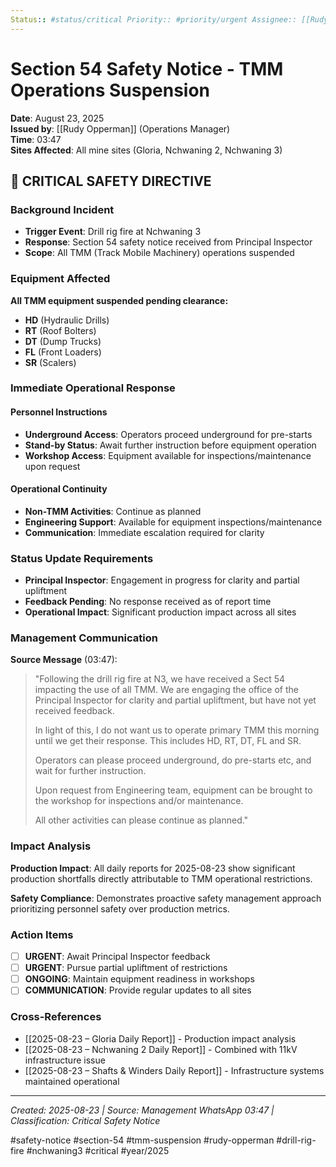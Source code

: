 ```yaml
---
Status:: #status/critical Priority:: #priority/urgent Assignee:: [[Rudy Opperman]]
---
```


# Section 54 Safety Notice - TMM Operations Suspension
**Date**: August 23, 2025  
**Issued by**: [[Rudy Opperman]] (Operations Manager)  
**Time**: 03:47  
**Sites Affected**: All mine sites (Gloria, Nchwaning 2, Nchwaning 3)

## 🚨 CRITICAL SAFETY DIRECTIVE

### Background Incident
- **Trigger Event**: Drill rig fire at Nchwaning 3
- **Response**: Section 54 safety notice received from Principal Inspector
- **Scope**: All TMM (Track Mobile Machinery) operations suspended

### Equipment Affected
**All TMM equipment suspended pending clearance:**
- **HD** (Hydraulic Drills)
- **RT** (Roof Bolters) 
- **DT** (Dump Trucks)
- **FL** (Front Loaders)
- **SR** (Scalers)

### Immediate Operational Response

#### Personnel Instructions
- **Underground Access**: Operators proceed underground for pre-starts
- **Stand-by Status**: Await further instruction before equipment operation
- **Workshop Access**: Equipment available for inspections/maintenance upon request

#### Operational Continuity
- **Non-TMM Activities**: Continue as planned
- **Engineering Support**: Available for equipment inspections/maintenance
- **Communication**: Immediate escalation required for clarity

### Status Update Requirements
- **Principal Inspector**: Engagement in progress for clarity and partial upliftment
- **Feedback Pending**: No response received as of report time
- **Operational Impact**: Significant production impact across all sites

### Management Communication
**Source Message** (03:47):
> "Following the drill rig fire at N3, we have received a Sect 54 impacting the use of all TMM. We are engaging the office of the Principal Inspector for clarity and partial upliftment, but have not yet received feedback.
>
> In light of this, I do not want us to operate primary TMM this morning until we get their response. This includes HD, RT, DT, FL and SR.
>
> Operators can please proceed underground, do pre-starts etc, and wait for further instruction.
>
> Upon request from Engineering team, equipment can be brought to the workshop for inspections and/or maintenance.
>
> All other activities can please continue as planned."

### Impact Analysis
**Production Impact**: All daily reports for 2025-08-23 show significant production shortfalls directly attributable to TMM operational restrictions.

**Safety Compliance**: Demonstrates proactive safety management approach prioritizing personnel safety over production metrics.

### Action Items
- [ ] **URGENT**: Await Principal Inspector feedback
- [ ] **URGENT**: Pursue partial upliftment of restrictions
- [ ] **ONGOING**: Maintain equipment readiness in workshops
- [ ] **COMMUNICATION**: Provide regular updates to all sites

### Cross-References
- [[2025-08-23 – Gloria Daily Report]] - Production impact analysis
- [[2025-08-23 – Nchwaning 2 Daily Report]] - Combined with 11kV infrastructure issue
- [[2025-08-23 – Shafts & Winders Daily Report]] - Infrastructure systems maintained operational

---
*Created: 2025-08-23 | Source: Management WhatsApp 03:47 | Classification: Critical Safety Notice*

#safety-notice #section-54 #tmm-suspension #rudy-opperman #drill-rig-fire #nchwaning3 #critical #year/2025